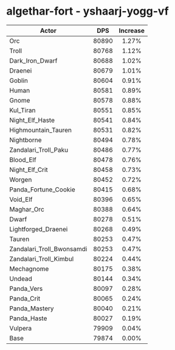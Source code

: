 # algethar-fort - yshaarj-yogg-vf
| Actor | DPS | Increase |
|---|:---:|:---:|
|Orc|80890|1.27%|
|Troll|80768|1.12%|
|Dark_Iron_Dwarf|80688|1.02%|
|Draenei|80679|1.01%|
|Goblin|80604|0.91%|
|Human|80581|0.89%|
|Gnome|80578|0.88%|
|Kul_Tiran|80551|0.85%|
|Night_Elf_Haste|80541|0.84%|
|Highmountain_Tauren|80531|0.82%|
|Nightborne|80494|0.78%|
|Zandalari_Troll_Paku|80486|0.77%|
|Blood_Elf|80478|0.76%|
|Night_Elf_Crit|80458|0.73%|
|Worgen|80452|0.72%|
|Panda_Fortune_Cookie|80415|0.68%|
|Void_Elf|80396|0.65%|
|Maghar_Orc|80388|0.64%|
|Dwarf|80278|0.51%|
|Lightforged_Draenei|80268|0.49%|
|Tauren|80253|0.47%|
|Zandalari_Troll_Bwonsamdi|80253|0.47%|
|Zandalari_Troll_Kimbul|80224|0.44%|
|Mechagnome|80175|0.38%|
|Undead|80144|0.34%|
|Panda_Vers|80097|0.28%|
|Panda_Crit|80065|0.24%|
|Panda_Mastery|80040|0.21%|
|Panda_Haste|80027|0.19%|
|Vulpera|79909|0.04%|
|Base|79874|0.00%|
